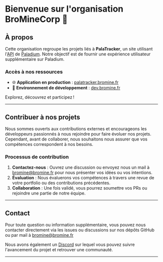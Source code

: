 # Bienvenue sur l'organisation BroMineCorp 🎉

## À propos  
Cette organisation regroupe les projets liés à **PalaTracker**, un site utilisant l'[API](https://api.paladium.games/docs) de [Paladium](https://paladium-pvp.fr/).
Notre objectif est de fournir une expérience utilisateur supplémentaire sur Paladium.

### Accès à nos ressources  
- 🌐 **Application en production** : [palatracker.bromine.fr](https://palatracker.bromine.fr)  
- 🚧 **Environnement de développement** : [dev.bromine.fr](https://dev.bromine.fr)

Explorez, découvrez et participez !

---

## Contribuer à nos projets  
Nous sommes ouverts aux contributions externes et encourageons les développeurs passionnés à nous rejoindre pour faire évoluer nos projets. Cependant, avant de collaborer, nous souhaitons nous assurer que vos compétences correspondent à nos besoins.  

### Processus de contribution  
1. **Contactez-nous** : Ouvrez une discussion ou envoyez nous un mail à <bromine@bromine.fr> pour nous présenter vos idées ou vos intentions.
2. **Évaluation** : Nous évaluerons vos compétences à travers une revue de votre portfolio ou des contributions précédentes.  
3. **Collaboration** : Une fois validé, vous pourrez soumettre vos PRs ou rejoindre une partie de notre équipe.  

---

## Contact

Pour toute question ou information supplémentaire, vous pouvez nous contacter directement via les issues ou discussions sur nos dépôts GitHub ou par mail à <bromine@bromine.fr>

Nous avons également un [Discord](https://discord.gg/WGXUKHcZ3P) sur lequel vous pouvez suivre l'avancement du projet et retrouver une communauté.

---
